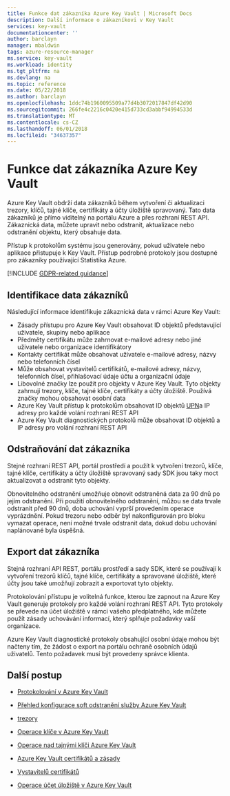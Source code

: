 ```yaml
---
title: Funkce dat zákazníka Azure Key Vault | Microsoft Docs
description: Další informace o zákazníkovi v Key Vault
services: key-vault
documentationcenter: ''
author: barclayn
manager: mbaldwin
tags: azure-resource-manager
ms.service: key-vault
ms.workload: identity
ms.tgt_pltfrm: na
ms.devlang: na
ms.topic: reference
ms.date: 05/22/2018
ms.author: barclayn
ms.openlocfilehash: 1ddc74b1960095509a77d4b3072017847df42d90
ms.sourcegitcommit: 266fe4c2216c0420e415d733cd3abbf94994533d
ms.translationtype: MT
ms.contentlocale: cs-CZ
ms.lasthandoff: 06/01/2018
ms.locfileid: "34637357"
---
```

# <a name="azure-key-vault-customer-data-features"></a>Funkce dat zákazníka Azure Key Vault

Azure Key Vault obdrží data zákazníků během vytvoření či aktualizaci trezory, klíčů, tajné klíče, certifikáty a účty úložiště spravovaný. Tato data zákazníků je přímo viditelný na portálu Azure a přes rozhraní REST API. Zákaznická data, můžete upravit nebo odstranit, aktualizace nebo odstranění objektu, který obsahuje data.

Přístup k protokolům systému jsou generovány, pokud uživatele nebo aplikace přistupuje k Key Vault. Přístup podrobné protokoly jsou dostupné pro zákazníky používající Statistika Azure.

[!INCLUDE [GDPR-related guidance](../../includes/gdpr-intro-sentence.md)]

## <a name="identifying-customer-data"></a>Identifikace data zákazníků

Následující informace identifikuje zákaznická data v rámci Azure Key Vault:

- Zásady přístupu pro Azure Key Vault obsahovat ID objektů představující uživatele, skupiny nebo aplikace
- Předměty certifikátu může zahrnovat e-mailové adresy nebo jiné uživatele nebo organizace identifikátory
- Kontakty certifikát může obsahovat uživatele e-mailové adresy, názvy nebo telefonních čísel
- Může obsahovat vystavitelů certifikátů, e-mailové adresy, názvy, telefonních čísel, přihlašovací údaje účtu a organizační údaje
- Libovolné značky lze použít pro objekty v Azure Key Vault. Tyto objekty zahrnují trezory, klíče, tajné klíče, certifikáty a účty úložiště. Používá značky mohou obsahovat osobní data
- Azure Key Vault přístup k protokolům obsahovat ID objektů [UPN](../active-directory/connect/active-directory-aadconnect-userprincipalname.md)a IP adresy pro každé volání rozhraní REST API
- Azure Key Vault diagnostických protokolů může obsahovat ID objektů a IP adresy pro volání rozhraní REST API

## <a name="deleting-customer-data"></a>Odstraňování dat zákazníka

Stejné rozhraní REST API, portál prostředí a použít k vytvoření trezorů, klíče, tajné klíče, certifikáty a účty úložiště spravovaný sady SDK jsou taky moct aktualizovat a odstranit tyto objekty.

Obnovitelného odstranění umožňuje obnovit odstraněná data za 90 dnů po jejím odstranění. Při použití obnovitelného odstranění, můžou se data trvale odstranit před 90 dnů, doba uchování vyprší provedením operace vyprázdnění. Pokud trezoru nebo odběr byl nakonfigurován pro bloku vymazat operace, není možné trvale odstranit data, dokud dobu uchování naplánované byla úspěšná.

## <a name="exporting-customer-data"></a>Export dat zákazníka

Stejná rozhraní API REST, portálu prostředí a sady SDK, které se používají k vytvoření trezorů klíčů, tajné klíče, certifikáty a spravované úložiště, které účty jsou také umožňují zobrazit a exportovat tyto objekty.

Protokolování přístupu je volitelná funkce, kterou lze zapnout na Azure Key Vault generuje protokoly pro každé volání rozhraní REST API. Tyto protokoly se převede na účet úložiště v rámci vašeho předplatného, kde můžete použít zásady uchovávání informací, který splňuje požadavky vaší organizace.

Azure Key Vault diagnostické protokoly obsahující osobní údaje mohou být načteny tím, že žádost o export na portálu ochraně osobních údajů uživatelů. Tento požadavek musí být provedeny správce klienta.

## <a name="next-steps"></a>Další postup

- [Protokolování v Azure Key Vault](key-vault-logging.md)

- [Přehled konfigurace soft odstranění služby Azure Key Vault](key-vault-soft-delete-cli.md)

- [trezory](https://docs.microsoft.com/rest/api/keyvault/vaults)

- [Operace klíče v Azure Key Vault](https://docs.microsoft.com/rest/api/keyvault/key-operations)

- [Operace nad tajnými klíči Azure Key Vault](https://docs.microsoft.com/rest/api/keyvault/secret-operations)

- [Azure Key Vault certifikátů a zásady](https://docs.microsoft.com/rest/api/keyvault/certificates-and-policies)

- [Vystavitelů certifikátů](https://docs.microsoft.com/rest/api/keyvault/certificate-issuers)

- [Operace účet úložiště v Azure Key Vault](https://docs.microsoft.com/rest/api/keyvault/storage-account-key-operations)
